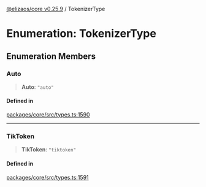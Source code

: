 [@elizaos/core v0.25.9](../index.md) / TokenizerType

# Enumeration: TokenizerType

## Enumeration Members

### Auto

> **Auto**: `"auto"`

#### Defined in

[packages/core/src/types.ts:1590](https://github.com/elizaOS/eliza/blob/main/packages/core/src/types.ts#L1590)

***

### TikToken

> **TikToken**: `"tiktoken"`

#### Defined in

[packages/core/src/types.ts:1591](https://github.com/elizaOS/eliza/blob/main/packages/core/src/types.ts#L1591)
